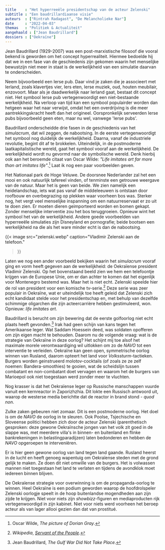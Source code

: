 ```yaml
---
title    : "Het hyperreeële presidentschap van de acteur Zelenski"
subtitle : "Een baudrillardiaanse visie"
auteurs  : ["Rintrah Radagast", "De Melancholieke Nar"]
date     : "2022-04-03"
themas   : "Politiek & Actualiteit"
aangehaald : ["Jean Baudrillard"]
dossiers : ["Oekraïne"]
---
```


Jean Baudrillard (1929-2007) was een post-marxistische filosoof die vooral bekend is geworden om het concept hyperrealiteit. Hiermee bedoelde hij dat we in een fase van de geschiedenis zijn gekomen waarin het menselijke bewustzijn niet meer in staat is de werkelijkheid van een simulatie daarvan te onderscheiden.

Neem bijvoorbeeld een Ierse pub. Daar vind je zaken die je associeert met Ierland, zoals klavertjes vier, Iers eten, Ierse muziek, oud, houten meubilair, enzovoort. Maar als je daadwerkelijk naar Ierland gaat, bestaat dit concept niet. Het symbool Ierse pub vertegenwoordigt een niet-bestaande werkelijkheid.  Na verloop van tijd kan een symbool populairder worden dan hetgeen waar het naar verwijst, omdat het een overdrijving is die meer aantrekkingskracht heeft dan het origineel. Oorspronkelijk serveerden Ierse pubs bijvoorbeeld geen eten, maar nu wel, vanwege 'Ierse pubs'. 

Baudrillard onderscheidde drie fasen in de geschiedenis van het _simulacrum_, dat wil zeggen, de nabootsing. In de eerste vertegenwoordigt het symbool nog duidelijk de werkelijkheid. Daarna, vanaf de industriele revolutie, begint dit af te brokkelen. Uiteindelijk, in de postmoderne laatkapitalistische wereld, gaat het symbool vooraf aan de werkelijkheid. De werkelijkheid wordt nu gevormd naar de symbolische wereld. Denk hierbij ook aan het beroemde citaat van Oscar Wilde: _"Life imitates art far more than art imitates life"_.[^1] Laat ik nog een paar voorbeelden geven.

Het Nationaal park de Hoge Veluwe. De doorsnee Nederlander zal het een mooi en ook natuurlijk tafereel vinden, of tenminste een getrouwe weergave van de natuur. Maar het is geen van beide. We zien namelijk een heidelandschap, iets wat pas vanaf de middeleeuwen is ontstaan door roofbouw en overbegrazing op plekken waar voorheen bos was. Sterker nog, het vergt veel menselijke inspanning om een natuurreservaat er zo uit te doen zien. Er moeten dieren geimporteerd worden en bomen gekapt. Zonder menselijke interventie zou het bos teruggroeien. Opnieuw wint het symbool het van de werkelijkheid. Andere goede voorbeelden van hyperreeële simulaties zijn Disneyland en pornografie; beide bootsen een werkelijkheid na die als het ware minder echt is dan de nabootsing.

{{< image
	src="zelenski.webp"
	caption="Vladimir Zelenski aan de telefoon."
>}}

Laten we nog een ander voorbeeld bekijken waarin het _simulacrum_ vooraf ging en vorm heeft gegeven aan de werkelijkheid: de Oekraïense president Vladimir Zelenski. Op het bovenstaand beeld zien we hem een telefoontje krijgen van de Europese Unie, om er dan achter te komen dat het eigenlijk voor Montenegro bestemd was. Maar het is niet echt. Zelenski speelde hier de rol van president voor een komische tv-serie.[^2] Deze serie was zeer populair in Oekraïne, wat er uiteindelijk toe heeft geleid dat Zelenski zich echt kandidaat stelde voor het presidentschap en, met behulp van dezelfde schimmige oligarchen die zijn acteercarrière hebben gestimuleerd, won. Opnieuw: _life imitates art_.

Baudrillard is berucht om zijn bewering dat de eerste golfoorlog niet echt plaats heeft gevonden.[^3] Irak had geen schijn van kans tegen het Amerikaanse leger. Wat Saddam Hoessein deed, was soldaten opofferen om zijn eigen macht te behouden. Daarom nu de volgende vraag: wat is de strategie van Oekraïne in deze oorlog? Het schijnt mij toe alsof het maximale morele verontwaardiging wil uitlokken om zo de _NAVO_ tot een interventie te verleiden. Oekraïne kan geen open, symmetrische oorlog winnen van Rusland, daarom opteert het land voor <i>Volkssturm</i>-tactieken. Burgers worden geinstrueerd molotov-cocktails (of zoals ze ze zelf noemen: Bandera-smoothies) te gooien, wat de scheidslijn tussen combatant en non-combatant doet vervagen en waarom het de burgers van Marioepol ook niet toegestaan werd zonder meer te vluchten.

Nog krasser is dat het Oekraïense leger op Russische manschappen vuurde vanuit een kernreactor in Zaporizhzhia. Dit lokte een Russisch antwoord uit, waarop de westerse media berichtte dat de reactor in brand stond - _quod non_.

Zulke zaken gebeuren niet zomaar. Dit is een postmoderne oorlog. Het doel is om de _NAVO_ de oorlog in te sleuren. Ook Poolse, Tsjechische en Sloveense politici hebben zich door de acteur Zelenski (parenthetisch gesproken: deze gewone Oekraïnsche jongen van het volk zit goed in de slappe was, met meerdere villa's in binnen- en buitenland en flinke bankrekeningen in belastingparadijzen) laten bedonderen en hebben de _NAVO_ opgeroepen te interveniëren.

Er is hier geen gewone oorlog van land tegen land gaande. Rusland heerst in de lucht en heeft genoeg wapentuig om Oekraïense steden met de grond gelijk te maken. Ze doen dit niet omwille van de burgers. Het is volwassen mannen niet toegestaan het land te verlaten en tijdens de avondklok moet iedereen binnen blijven.

De Oekraïense strategie voor overwinning is om de propaganda-oorlog te winnen. Heel Oekraïne is een podium geworden waarop de hoofdrolspeler Zelenski oorlogje speelt in de hoop buitenlandse mogendheden aan zijn zijde te krijgen. Niet voor niets zijn <i>showbizz</i>-figuren en mediaproducten rijk vertegenwoordigd in zijn kabinet. Niet voor niets werd voorheen het beroep acteur als van lager allooi gezien dan dat van prostitué.


[^1]: Oscar Wilde, _The picture of Dorian Gray_.
[^2]: _Wikipedia_, _[Servant of the People](https://en.wikipedia.org/wiki/Servant_of_the_People_(TV_series))_.
[^3]: Jean Baudrillard, _The Gulf War Did Not Take Place_.
